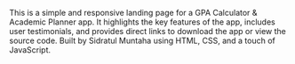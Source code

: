 This is a simple and responsive landing page for a GPA Calculator & Academic Planner app. It highlights the key features of the app, includes user testimonials, and provides direct links to download the app or view the source code.
Built by Sidratul Muntaha using HTML, CSS, and a touch of JavaScript.

